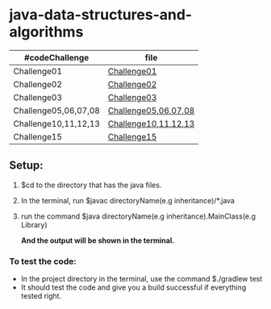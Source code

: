 # java-data-structures-and-algorithms

#codeChallenge | file 
--------------- | --------------- 
Challenge01 | [Challenge01](codeChallenge01/README.md)
Challenge02 | [Challenge02](codeChallenge02/README.md)
Challenge03 | [Challenge03](codeChallenge03/README.md)
Challenge05,06,07,08 | [Challenge05,06,07,08](codeChallenge05/README.md)
Challenge10,11,12,13 | [Challenge10,11,12,13](stacksAndQueues/README.md)
Challenge15 | [Challenge15](trees/README.md)


## Setup:
1. $cd to the directory that has the java files.
2. In the terminal, run $javac directoryName(e.g inheritance)/*.java
3. run the command $java directoryName(e.g inheritance).MainClass(e.g Library)
   
   **And the output will be shown in the terminal.**

### To test the code:
+ In the project directory in the terminal, use the command $./gradlew test
+ It should test the code and give you a build successful if everything tested right.


